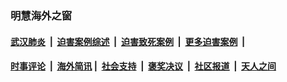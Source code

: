 
### 明慧海外之窗

####  [武汉肺炎](indexes/365.md?t=05181601) &nbsp;|&nbsp;  [迫害案例综述](indexes/328.md?t=05181601) &nbsp;|&nbsp; [迫害致死案例](indexes/277.md?t=05181601)  &nbsp;|&nbsp; [更多迫害案例](indexes/81.md?t=05181601)  &nbsp;|&nbsp; 
####  [时事评论](indexes/19.md?t=05181601) &nbsp;|&nbsp; [海外简讯](indexes/245.md?t=05181601)&nbsp;|&nbsp;  [社会支持](indexes/140.md?t=05181601) &nbsp;|&nbsp; [褒奖决议](indexes/282.md?t=05181601) &nbsp;|&nbsp; [社区报道](indexes/91.md?t=05181601)  &nbsp;|&nbsp; [天人之间](indexes/78.md?t=05181601) 

